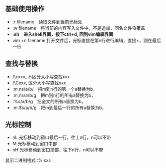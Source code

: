 ## 基础使用操作

* :r filename　读取文件到当前光标处
* :w filename　将当前的内容写入文件中，不是追加，同名文件将覆盖
* **:sh　进入shell界面，按下ctrl+d, 回到vim编辑界面**
* vim +n filename 打开文件后，光标直接在第n行进行编辑，直接+，则在最后一行

## 查找与替换

* /\cxxx, 不区分大小写查找xxx
* /\Cxxx, 区分大小写查找xxx
* :m,ns/a/b/　把m到n行的第一个a替换为b，
* :m,ns/a/b/g　把m到n行的所有a替换为b，
* :%s/a/b/g　把全文的所有a替换为b，
* :m.$s/a/b/g　把m到最后一行的所有a替换为b，

## 光标控制

* nL 光标移动到窗口最后一行，往上n行，n可以不带
* M 光标移动到窗口中部
* nH 光标移动到窗口顶部，往下n行，n可以不带

显示二进制格式
:%!xxs
